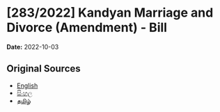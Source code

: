 # [283/2022] Kandyan Marriage and Divorce (Amendment) - Bill

**Date:** 2022-10-03

## Original Sources

- [English](https://documents.gov.lk/view/bills/2022/10/283-2022_E.pdf)
- [සිංහල](https://documents.gov.lk/view/bills/2022/10/283-2022_S.pdf)
- [தமிழ்](https://documents.gov.lk/view/bills/2022/10/283-2022_T.pdf)
